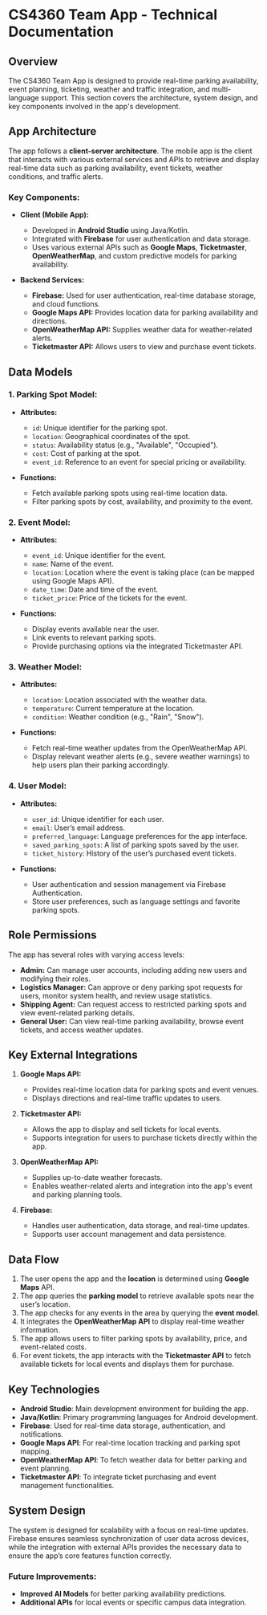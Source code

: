 # CS4360 Team App - Technical Documentation

## Overview
The CS4360 Team App is designed to provide real-time parking availability, event planning, ticketing, weather and traffic integration, and multi-language support. This section covers the architecture, system design, and key components involved in the app's development.

## App Architecture

The app follows a **client-server architecture**. The mobile app is the client that interacts with various external services and APIs to retrieve and display real-time data such as parking availability, event tickets, weather conditions, and traffic alerts.

### Key Components:
- **Client (Mobile App):**
    - Developed in **Android Studio** using Java/Kotlin.
    - Integrated with **Firebase** for user authentication and data storage.
    - Uses various external APIs such as **Google Maps**, **Ticketmaster**, **OpenWeatherMap**, and custom predictive models for parking availability.

- **Backend Services:**
    - **Firebase:** Used for user authentication, real-time database storage, and cloud functions.
    - **Google Maps API:** Provides location data for parking availability and directions.
    - **OpenWeatherMap API:** Supplies weather data for weather-related alerts.
    - **Ticketmaster API:** Allows users to view and purchase event tickets.

## Data Models

### 1. **Parking Spot Model:**
- **Attributes:**
    - `id`: Unique identifier for the parking spot.
    - `location`: Geographical coordinates of the spot.
    - `status`: Availability status (e.g., "Available", "Occupied").
    - `cost`: Cost of parking at the spot.
    - `event_id`: Reference to an event for special pricing or availability.

- **Functions:**
    - Fetch available parking spots using real-time location data.
    - Filter parking spots by cost, availability, and proximity to the event.

### 2. **Event Model:**
- **Attributes:**
    - `event_id`: Unique identifier for the event.
    - `name`: Name of the event.
    - `location`: Location where the event is taking place (can be mapped using Google Maps API).
    - `date_time`: Date and time of the event.
    - `ticket_price`: Price of the tickets for the event.

- **Functions:**
    - Display events available near the user.
    - Link events to relevant parking spots.
    - Provide purchasing options via the integrated Ticketmaster API.

### 3. **Weather Model:**
- **Attributes:**
    - `location`: Location associated with the weather data.
    - `temperature`: Current temperature at the location.
    - `condition`: Weather condition (e.g., "Rain", "Snow").

- **Functions:**
    - Fetch real-time weather updates from the OpenWeatherMap API.
    - Display relevant weather alerts (e.g., severe weather warnings) to help users plan their parking accordingly.

### 4. **User Model:**
- **Attributes:**
    - `user_id`: Unique identifier for each user.
    - `email`: User’s email address.
    - `preferred_language`: Language preferences for the app interface.
    - `saved_parking_spots`: A list of parking spots saved by the user.
    - `ticket_history`: History of the user’s purchased event tickets.

- **Functions:**
    - User authentication and session management via Firebase Authentication.
    - Store user preferences, such as language settings and favorite parking spots.

## Role Permissions

The app has several roles with varying access levels:

- **Admin:** Can manage user accounts, including adding new users and modifying their roles.
- **Logistics Manager:** Can approve or deny parking spot requests for users, monitor system health, and review usage statistics.
- **Shipping Agent:** Can request access to restricted parking spots and view event-related parking details.
- **General User:** Can view real-time parking availability, browse event tickets, and access weather updates.

## Key External Integrations

1. **Google Maps API:**
    - Provides real-time location data for parking spots and event venues.
    - Displays directions and real-time traffic updates to users.

2. **Ticketmaster API:**
    - Allows the app to display and sell tickets for local events.
    - Supports integration for users to purchase tickets directly within the app.

3. **OpenWeatherMap API:**
    - Supplies up-to-date weather forecasts.
    - Enables weather-related alerts and integration into the app's event and parking planning tools.

4. **Firebase:**
    - Handles user authentication, data storage, and real-time updates.
    - Supports user account management and data persistence.

## Data Flow

1. The user opens the app and the **location** is determined using **Google Maps** API.
2. The app queries the **parking model** to retrieve available spots near the user’s location.
3. The app checks for any events in the area by querying the **event model**.
4. It integrates the **OpenWeatherMap API** to display real-time weather information.
5. The app allows users to filter parking spots by availability, price, and event-related costs.
6. For event tickets, the app interacts with the **Ticketmaster API** to fetch available tickets for local events and displays them for purchase.

## Key Technologies

- **Android Studio**: Main development environment for building the app.
- **Java/Kotlin**: Primary programming languages for Android development.
- **Firebase**: Used for real-time data storage, authentication, and notifications.
- **Google Maps API**: For real-time location tracking and parking spot mapping.
- **OpenWeatherMap API**: To fetch weather data for better parking and event planning.
- **Ticketmaster API**: To integrate ticket purchasing and event management functionalities.

## System Design

The system is designed for scalability with a focus on real-time updates. Firebase ensures seamless synchronization of user data across devices, while the integration with external APIs provides the necessary data to ensure the app’s core features function correctly.

### Future Improvements:
- **Improved AI Models** for better parking availability predictions.
- **Additional APIs** for local events or specific campus data integration.